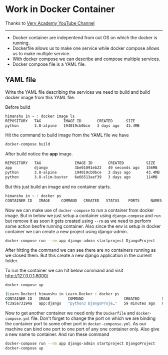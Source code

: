 # Work in Docker Container

Thanks to [Very Academy YouTube Channel](https://www.youtube.com/watch?v=aMqs_y6dZw4&list=PLOLrQ9Pn6cazCfL7v4CdaykNoWMQymM_C&index=2&t=904s&ab_channel=VeryAcademy)

---

- Docker container are indepentend from out OS on which the docker is running.
- Dockerfile allows us to make one service while docker compose allows us to make multiple service.
- With docker compose we can describe and compose multiple services.
- Docker compose file is a YAML file.

## YAML file

Write the YAML file describing the services we need to build and build docker image from this YAML file.

Before build

```bash
himanshu in ~ : docker image ls
REPOSITORY   TAG          IMAGE ID       CREATED      SIZE
python       3.8-alpine   194019cb0bce   3 days ago   43.4MB
```

Hit the command to build image from the YAML file we have

```bash
docker-compose build
```

After build notice the **app** image.

```bash
REPOSITORY   TAG               IMAGE ID       CREATED          SIZE
app          django            3be01091eb22   49 seconds ago   156MB
python       3.8-alpine        194019cb0bce   3 days ago       43.4MB
python       3.8-slim-buster   6e66513aef39   3 days ago       114MB
```

But this just build an image and no container starts.

```bash
himanshu in ~ : docker ps
CONTAINER ID   IMAGE     COMMAND   CREATED   STATUS    PORTS     NAMES
```

Now we can make use of `docker-compose` to run a container from docker image. But in below we just setup a container using `django-compose` and `run` but remove it as soon it gets created using `--rm` as we need to perform some action beofre running container. Also since the env is setup in docker container we can create a new project using django-admin.

```bash
docker-compose run --rm app django-admin startproject DjangoProject
```

After hitting the command we can see there are no containers running as we closed them. But this create a new django application in the current folder.

To run the container we can hit below command and visit http://127.0.0.1:8000/

```bash
docker-compose up
```

```bash
(Learn-Docker) himanshu in Learn-Docker : docker ps
CONTAINER ID   IMAGE        COMMAND                  CREATED          STATUS          PORTS                                       NAMES
fc3a5a73194a   app:django   "python3 DjangoProje…"   59 minutes ago   Up 58 minutes   0.0.0.0:8000->8000/tcp, :::8000->8000/tcp   django_container
```

Now to get another container we need only the `Dockerfile` and `docker-compose.yml` file. Don't forget to change the port on which we are binding the container port to some other port in `docker-componse.yml`. As our machine can bind one port to one port of any one container only. Also give a new name to container. And run these command

```bash
docker-compose run --rm app django-admin startproject DjangoProject
docker-compose up
```
